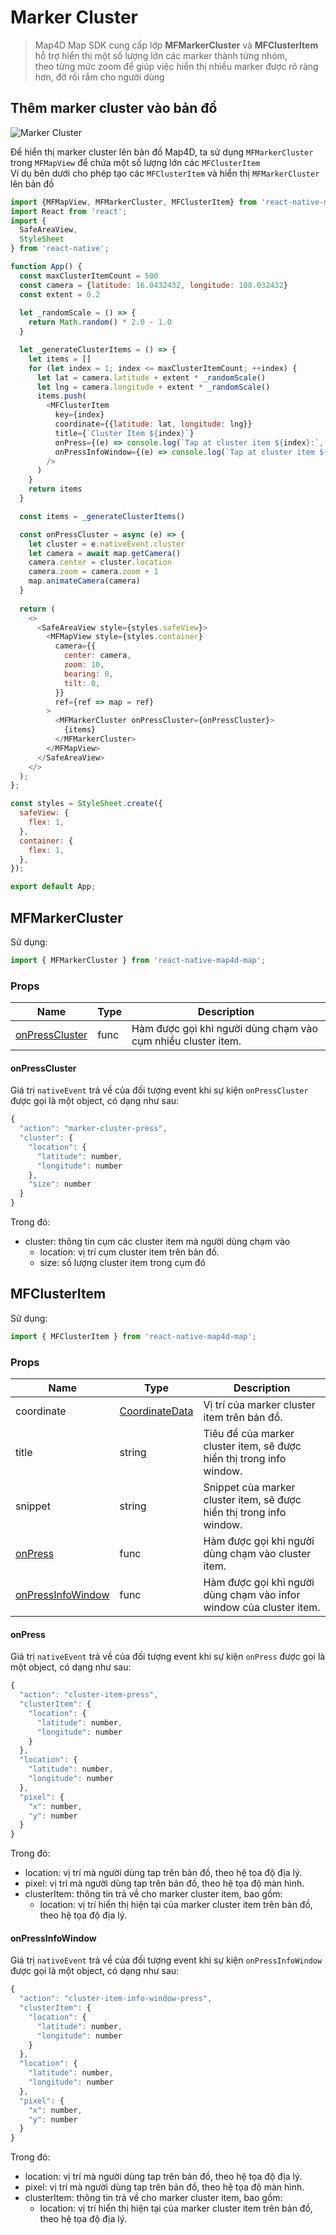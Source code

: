 # Marker Cluster

> Map4D Map SDK cung cấp lớp **MFMarkerCluster** và **MFClusterItem** hỗ trợ hiển thị một số lượng lớn các marker thành từng nhóm,  
theo từng mức zoom để giúp việc hiển thị nhiều marker được rõ ràng hơn, đỡ rối rắm cho người dùng

## Thêm marker cluster vào bản đồ

![Marker Cluster](../../resources/marker-cluster.png)

Để hiển thị marker cluster lên bản đồ Map4D, ta sử dụng `MFMarkerCluster` trong `MFMapView` để chứa một số lượng lớn các `MFClusterItem`  
Ví dụ bên dưới cho phép tạo các `MFClusterItem` và hiển thị `MFMarkerCluster` lên bản đồ

```js
import {MFMapView, MFMarkerCluster, MFClusterItem} from 'react-native-map4d-map';
import React from 'react';
import {
  SafeAreaView,
  StyleSheet
} from 'react-native';

function App() {
  const maxClusterItemCount = 500
  const camera = {latitude: 16.0432432, longitude: 108.032432}
  const extent = 0.2
  
  let _randomScale = () => {
    return Math.random() * 2.0 - 1.0
  }

  let _generateClusterItems = () => {
    let items = []
    for (let index = 1; index <= maxClusterItemCount; ++index) {
      let lat = camera.latitude + extent * _randomScale()
      let lng = camera.longitude + extent * _randomScale()
      items.push(
        <MFClusterItem
          key={index}
          coordinate={{latitude: lat, longitude: lng}}
          title={`Cluster Item ${index}`}
          onPress={(e) => console.log(`Tap at cluster item ${index}:`, e.nativeEvent)}
          onPressInfoWindow={(e) => console.log(`Tap at cluster item ${index} info window:`, e.nativeEvent)}
        />
      )
    }
    return items
  }

  const items = _generateClusterItems()

  const onPressCluster = async (e) => {
    let cluster = e.nativeEvent.cluster
    let camera = await map.getCamera()
    camera.center = cluster.location
    camera.zoom = camera.zoom + 1
    map.animateCamera(camera)
  }
  
  return (
    <>
      <SafeAreaView style={styles.safeView}>
        <MFMapView style={styles.container}
          camera={{
            center: camera,
            zoom: 10,
            bearing: 0,
            tilt: 0,
          }}
          ref={ref => map = ref}
        >
          <MFMarkerCluster onPressCluster={onPressCluster}>
            {items}
          </MFMarkerCluster>
        </MFMapView>
      </SafeAreaView>
    </>
  );
};

const styles = StyleSheet.create({
  safeView: {
    flex: 1,
  },
  container: {
    flex: 1,
  },
});

export default App;
```

## MFMarkerCluster

Sử dụng:
```javascript
import { MFMarkerCluster } from 'react-native-map4d-map';
```

### Props

| Name                  | Type | Description |
|-----------------------|------|-------------|
| [onPressCluster](#onPressCluster)   | func | Hàm được gọi khi người dùng chạm vào cụm nhiều cluster item. |

#### onPressCluster

Giá trị `nativeEvent` trả về của đối tượng event khi sự kiện `onPressCluster` được gọi là một object, có dạng như sau:

```js
{
  "action": "marker-cluster-press",
  "cluster": {
    "location": {
      "latitude": number,
      "longitude": number
    },
    "size": number
  }
}
```

Trong đó:
  - cluster: thông tin cụm các cluster item mà người dùng chạm vào
    + location: vị trí cụm cluster item trên bản đồ.
    + size: số lượng cluster item trong cụm đó


## MFClusterItem

Sử dụng:
```javascript
import { MFClusterItem } from 'react-native-map4d-map';
```

### Props

| Name                  | Type | Description |
|-----------------------|------|-------------|
| coordinate            | [CoordinateData](guides/marker?id=coordinatedata) | Vị trí của marker cluster item trên bản đồ. |
| title                                   | string | Tiêu đề của marker cluster item, sẽ được hiển thị trong info window. |
| snippet                                 | string | Snippet của marker cluster item, sẽ được hiển thị trong info window. |
| [onPress](#onPress)                     | func   | Hàm được gọi khi người dùng chạm vào cluster item.                   |
| [onPressInfoWindow](#onPressInfoWindow) | func   | Hàm được gọi khi người dùng chạm vào infor window của cluster item.  |

#### onPress

Giá trị `nativeEvent` trả về của đối tượng event khi sự kiện `onPress` được gọi là một object, có dạng như sau:

```js
{
  "action": "cluster-item-press",
  "clusterItem": {
    "location": {
      "latitude": number,
      "longitude": number
    }
  },
  "location": {
    "latitude": number,
    "longitude": number
  },
  "pixel": {
    "x": number,
    "y": number
  }
}
```

Trong đó:
  - location: vị trí mà người dùng tap trên bản đồ, theo hệ tọa độ địa lý.
  - pixel: vị trí mà người dùng tap trên bản đồ, theo hệ tọa độ màn hình.
  - clusterItem: thông tin trả về cho marker cluster item, bao gồm:
    + location: vị trí hiển thị hiện tại của marker cluster item trên bản đồ, theo hệ tọa độ địa lý.

#### onPressInfoWindow

Giá trị `nativeEvent` trả về của đối tượng event khi sự kiện `onPressInfoWindow` được gọi là một object, có dạng như sau:

```js
{
  "action": "cluster-item-info-window-press",
  "clusterItem": {
    "location": {
      "latitude": number,
      "longitude": number
    }
  },
  "location": {
    "latitude": number,
    "longitude": number
  },
  "pixel": {
    "x": number,
    "y": number
  }
}
```

Trong đó:
  - location: vị trí mà người dùng tap trên bản đồ, theo hệ tọa độ địa lý.
  - pixel: vị trí mà người dùng tap trên bản đồ, theo hệ tọa độ màn hình.
  - clusterItem: thông tin trả về cho marker cluster item, bao gồm:
    + location: vị trí hiển thị hiện tại của marker cluster item trên bản đồ, theo hệ tọa độ địa lý.